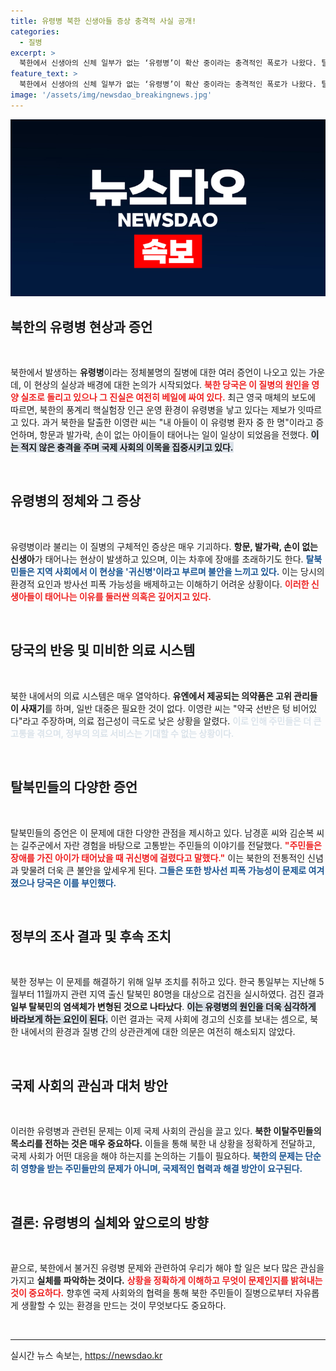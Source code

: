 ```yaml
---
title: 유령병 북한 신생아들 증상 충격적 사실 공개!
categories:
  - 질병
excerpt: >
  북한에서 신생아의 신체 일부가 없는 ‘유령병’이 확산 중이라는 충격적인 폭로가 나왔다. 탈북민의 증언에 따르면, 정부는 방사선 피해 가능성을 외면하고 영양 실조를 이유로 설명하고 있으며, 의료 상황은 극히 열악하다.
feature_text: >
  북한에서 신생아의 신체 일부가 없는 ‘유령병’이 확산 중이라는 충격적인 폭로가 나왔다. 탈북민의 증언에 따르면, 정부는 방사선 피해 가능성을 외면하고 영양 실조를 이유로 설명하고 있으며, 의료 상황은 극히 열악하다.
image: '/assets/img/newsdao_breakingnews.jpg'
---
```


<p><img src="/assets/img/newsdao_breakingnews.jpg" alt="bookingtag 속보" /></p>

<h2 data-ke-size="size26">북한의 유령병 현상과 증언</h2>

<p data-ke-size="size16">&nbsp;</p>

<p>북한에서 발생하는 <b>유령병</b>이라는 정체불명의 질병에 대한 여러 증언이 나오고 있는 가운데, 이 현상의 실상과 배경에 대한 논의가 시작되었다. <b><span style="color: #ee2323;">북한 당국은 이 질병의 원인을 영양 실조로 돌리고 있으나 그 진실은 여전히 베일에 싸여 있다.</span></b> 최근 영국 매체의 보도에 따르면, 북한의 풍계리 핵실험장 인근 운영 환경이 유령병을 낳고 있다는 제보가 잇따르고 있다. 과거 북한을 탈출한 이영란 씨는 "내 아들이 이 유령병 환자 중 한 명"이라고 증언하며, 항문과 발가락, 손이 없는 아이들이 태어나는 일이 일상이 되었음을 전했다. <b><span style="background-color: #21538527;">이는 적지 않은 충격을 주며 국제 사회의 이목을 집중시키고 있다.</span></b></p>

<p data-ke-size="size16">&nbsp;</p>

<h2>유령병의 정체와 그 증상</h2>

<p data-ke-size="size16">&nbsp;</p>

<p>유령병이라 불리는 이 질병의 구체적인 증상은 매우 기괴하다. <b>항문, 발가락, 손이 없는 신생아</b>가 태어나는 현상이 발생하고 있으며, 이는 차후에 장애를 초래하기도 한다. <b><span style="color: #1a5490;">탈북민들은 지역 사회에서 이 현상을 '귀신병'이라고 부르며 불안을 느끼고 있다.</span></b> 이는 당시의 환경적 요인과 방사선 피폭 가능성을 배제하고는 이해하기 어려운 상황이다. <b><span style="color: #ee2323;">이러한 신생아들이 태어나는 이유를 둘러싼 의혹은 깊어지고 있다.</span></b></p>

<p data-ke-size="size16">&nbsp;</p>

<h2>당국의 반응 및 미비한 의료 시스템</h2>

<p data-ke-size="size16">&nbsp;</p>

<p>북한 내에서의 의료 시스템은 매우 열악하다. <b>유엔에서 제공되는 의약품은 고위 관리들이 사재기</b>를 하며, 일반 대중은 필요한 것이 없다. 이영란 씨는 "약국 선반은 텅 비어있다"라고 주장하며, 의료 접근성이 극도로 낮은 상황을 알렸다. <b><span style="color: #21538527;">이로 인해 주민들은 더 큰 고통을 겪으며, 정부의 의료 서비스는 기대할 수 없는 상황이다.</span></b></p>

<p data-ke-size="size16">&nbsp;</p>

<h2>탈북민들의 다양한 증언</h2>

<p data-ke-size="size16">&nbsp;</p>

<p>탈북민들의 증언은 이 문제에 대한 다양한 관점을 제시하고 있다. 남경훈 씨와 김순복 씨는 길주군에서 자란 경험을 바탕으로 고통받는 주민들의 이야기를 전달했다. <b><span style="color: #ee2323;">"주민들은 장애를 가진 아이가 태어났을 때 귀신병에 걸렸다고 말했다."</span></b> 이는 북한의 전통적인 신념과 맞물려 더욱 큰 불안을 앞세우게 된다. <b><span style="color: #1a5490;">그들은 또한 방사선 피폭 가능성이 문제로 여겨졌으나 당국은 이를 부인했다.</span></b></p>

<p data-ke-size="size16">&nbsp;</p>

<h2>정부의 조사 결과 및 후속 조치</h2>

<p data-ke-size="size16">&nbsp;</p>

<p>북한 정부는 이 문제를 해결하기 위해 일부 조치를 취하고 있다. 한국 통일부는 지난해 5월부터 11월까지 관련 지역 출신 탈북민 80명을 대상으로 검진을 실시하였다. 검진 결과 <b>일부 탈북민의 염색체가 변형된 것으로 나타났다</b>. <b><span style="background-color: #21538527;">이는 유령병의 원인을 더욱 심각하게 바라보게 하는 요인이 된다.</span></b> 이런 결과는 국제 사회에 경고의 신호를 보내는 셈으로, 북한 내에서의 환경과 질병 간의 상관관계에 대한 의문은 여전히 해소되지 않았다.</p>

<p data-ke-size="size16">&nbsp;</p>

<h2>국제 사회의 관심과 대처 방안</h2>

<p data-ke-size="size16">&nbsp;</p>

<p>이러한 유령병과 관련된 문제는 이제 국제 사회의 관심을 끌고 있다. <b>북한 이탈주민들의 목소리를 전하는 것은 매우 중요하다.</b> 이들을 통해 북한 내 상황을 정확하게 전달하고, 국제 사회가 어떤 대응을 해야 하는지를 논의하는 기틀이 필요하다. <b><span style="color: #1a5490;">북한의 문제는 단순히 영향을 받는 주민들만의 문제가 아니며, 국제적인 협력과 해결 방안이 요구된다.</span></b></p>

<p data-ke-size="size16">&nbsp;</p>

<h2>결론: 유령병의 실체와 앞으로의 방향</h2>

<p data-ke-size="size16">&nbsp;</p>

<p>끝으로, 북한에서 불거진 유령병 문제와 관련하여 우리가 해야 할 일은 보다 많은 관심을 가지고 <b>실체를 파악하는 것이다.</b> <b><span style="color: #ee2323;">상황을 정확하게 이해하고 무엇이 문제인지를 밝혀내는 것이 중요하다.</span></b> 향후엔 국제 사회와의 협력을 통해 북한 주민들이 질병으로부터 자유롭게 생활할 수 있는 환경을 만드는 것이 무엇보다도 중요하다.  </p>

<p data-ke-size="size16">&nbsp;</p> 

<hr>
실시간 뉴스 속보는, <a href="https://newsdao.kr" rel="dofollow">https://newsdao.kr</a>


